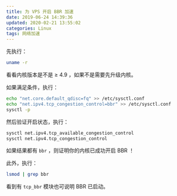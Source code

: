 ```yaml
---
title: 为 VPS 开启 BBR 加速
date: 2019-06-24 14:39:36
updated: 2020-02-21 13:55:02
categories: Linux
tags: 网络加速
---
```

先执行：

```bash
uname -r
```

看看内核版本是不是 ≥ 4.9 ，如果不是需要先升级内核。

如果满足条件，执行：

```bash
echo "net.core.default_qdisc=fq" >> /etc/sysctl.conf
echo "net.ipv4.tcp_congestion_control=bbr" >> /etc/sysctl.conf
sysctl -p
```

然后验证开启状态，执行：

```bash
sysctl net.ipv4.tcp_available_congestion_control
sysctl net.ipv4.tcp_congestion_control
```

如果结果都有 `bbr` ，则证明你的内核已成功开启 BBR ！

此外，执行：

```bash
lsmod | grep bbr
```

看到有 `tcp_bbr` 模块也可说明 BBR 已启动。
